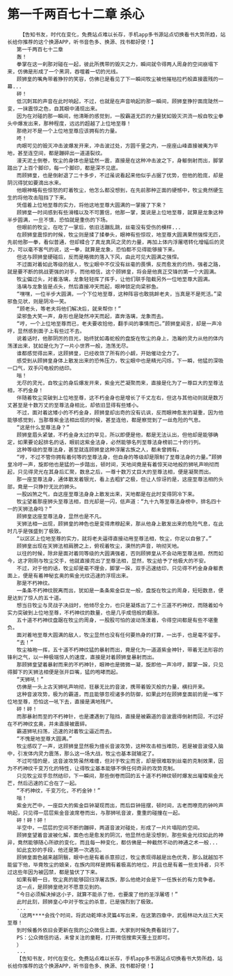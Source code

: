 # 第一千两百七十二章 杀心
        【告知书友，时代在变化，免费站点难以长存，手机app多书源站点切换看书大势所趋，站长给你推荐的这个换源APP，听书音色多、换源、找书都好使！】
       第一千两百七十二章
       轰！
       拳掌在这一刹那对碰在一起，彼此所携带的毁灭之力，瞬间就令得两人周身的空间崩塌下来，仿佛是形成了一个黑洞，吞噬着一切的光线。
       顾狮皇的嘴角带着狰狞的笑容，仿佛已是看见了下一瞬间牧尘被他摧枯拉朽般直接震残的一幕...
       砰！
       低沉刺耳的声音在此时响起，不过，也就是在声音响起的那一瞬间，顾狮皇狰狞面庞陡然一变，一抹震惊之色，自其眼中涌现出来。
       因为在对碰的那一瞬间，他清晰的感觉到，一股霸道无匹的力量犹如毁灭洪流一般自牧尘拳头中爆发出来，那种程度，远远的超越了上位地至尊！
       那绝对不是一个上位地至尊应该拥有的力量。
       咚！
       肉眼可见的毁灭冲击波爆发开来，冲击波过处，方圆千里之内，一座座山峰直接被夷为平地，甚至连空间，都是蹦碎出一道道裂纹。
       漫天泥土倒卷，牧尘的身体也是猛然一震，直接是在这种冲击波之下，身躯倒射而出，脚掌踏出了上百个脚印，每一个脚印，都是深不见底。
       而顾狮皇，也是倒射退了二十多步，不过虽说看起来他似乎占据了优势，但他的脸庞，却是阴沉得犹如要滴出水来。
       他眼神略有些惊怒的盯着牧尘，他怎么都没想到，在先前那种正面的硬憾中，牧尘竟然硬生生的将他攻击阻挡了下来。
       凭借着上位地至尊的实力，将他这地至尊大圆满的一掌接了下来？
       顾狮皇一时间感到有些滑稽以及不可置信，他那一掌，莫说是上位地至尊，就算是龙象这种半步圆满，一旦不慎，恐怕就是重伤的下场。
       但眼前的牧尘，在吃了一掌后，依旧活蹦乱跳，丝毫没有受伤的模样...
       在顾狮皇震惊的时候，牧尘则是揉了揉拳头，眼神有些惊叹，地至尊大圆满果然强悍无匹，先前他那一拳，看似普通，但却糅合了真龙真凤之灵的力量，再加上体内浮屠塔转化增幅后的灵力，可以毫不客气的说，这一拳，就算是龙象，恐怕都不见得能够接下来。
       但这与顾狮皇硬碰后，反而是略微的落入下风，由此可见大圆满之强悍。
       不过面对着如此等级的敌人，牧尘眼中不仅没有丝毫的畏惧，反而愈发的灼热，强者之路，就是要不断的挑战更强的对手，而他相信，这个顾狮皇，将会是他真正交锋的第一个大圆满。
       牧尘偏过头，对着洛璃，龙象轻轻挥了挥手，让他们联手阻截另外一位地至尊大圆满。
       洛璃与龙象皆是点头，然后直接冲天而起，眼神锁定向梁邪鱼。
       “嘿嘿，一位半步大圆满，一个下位地至尊，这种阵容也敢挑衅老夫，当真是不是死活。”梁邪鱼见状，则是阴冷一笑。
       “顾老头，等老夫将他们解决后，就来帮你！”
       梁邪鱼大笑一声，身形也是陡然冲天而起，直奔洛璃，龙象而去。
       “哼，一个上位地至尊而已，老夫要收拾他，翻手间的事情而已。”顾狮皇闻言，却是一声冷哼，显然感到面子上有些过不去。
       说着话时，他那阴厉的目光，始终犹如毒蛇般的盘旋在牧尘的身上，浩瀚的灵力从他的体内荡漾出来，犹如是化为了一片小世界一般，浩荡无尽。
       谁都感觉得出来，这顾狮皇，已经收敛了所有的小觑，开始催动全力了。
       感受到从顾狮皇身体上散发出来的恐怖压力，牧尘眼中也是精光闪烁，下一瞬，他猛的深吸一口气，双手闪电般的结印。
       嗡！
       无尽的灵光，自牧尘的身后爆发开来，紫金光芒凝聚而来，直接是化为了一尊巨大的至尊法相，不朽金身！
       伴随着牧尘突破到上位地至尊，这不朽金身也是增长了千丈左右，但这与其他动则就是数万丈甚至是十数万丈的至尊法身相比，却依旧显得有些矮小。
       不过，面对着这矮小的不朽金身，顾狮皇却出奇的没有讥讽，反而眼神愈发的凝重，因为他能够感觉到，当那尊紫金法相出现的时候，甚至连他，都是察觉到了一丝危险的气息。
       “这是什么至尊法身？”
       顾狮皇眉头紧皱，不朽金身太过的罕见，所以即便是他，都是无法认出，但他却是能够确定，如果要论起排名的话，眼前这紫金法身，必然能够名列至尊法身榜前二十的行列。
       这种等级的至尊法身，甚至就连顾狮皇这种浮屠古族之人，都未曾拥有。
       “哼，不过不管你拥有着何等的至尊法身，但自身的等级却是限制了至尊法身的力量。”顾狮皇冷哼一声，旋即他也是猛的一步踏出，顿时间，天地间竟是有着惊天动地般的狮吼声响彻而起，只见得灵光在其身后汇聚，数息之后，一尊十数万丈巨大的至尊法相，便是凝聚而出。
       那一座至尊法身，通体散发着银光，看上去粗犷之极，但让人惊讶的是，这座至尊法相的头部，竟是一只狰狞无比的狮头。
       一股凶煞之气，自这座至尊法身身上散发出来，天地都是在此时变得阴冷下来。
       牧尘望着那座狮头至尊法相，目光却是一闪，低声道：“九十九等至尊法身榜中，排名四十一的天狮法身吗？”
       顾狮皇这座至尊法身，显然也是不凡。
       天狮法相一出现，顾狮皇的神色也是变得肃穆起来，那从他身上散发出来的危险气息，在此时几乎是强盛到了极致。
       “以区区上位地至尊的实力，就将老夫逼得直接动用至尊法相，牧尘，你足以自傲了。”
       顾狮皇出现在天狮法相肩膀之上，俯视着牧尘，漠然的声音，响彻天地。
       以往的时候，除非是面对着同等级的大圆满强者，否则顾狮皇从不会动用至尊法相，然而如今，这才刚刚与牧尘交手，他就直接亮出了至尊法相，显然，牧尘给予了他极大的不安。
       不过，对于他的话，牧尘却是毫不理会，脚掌一跺，双手迅速结印，只见得不朽金身身躯表面上，便是有着神秘玄奥的紫金光纹迅速的浮现出来。
       那是不朽神纹。
       一条条不朽神纹脱离而出，犹如是一条条紫金巨龙一般，盘旋在牧尘的周身，短短数息，便是达到了惊人的五十道。
       想当日牧尘与灵战子决战时，他倾尽全力，也只是凝炼出了二十三道不朽神纹，而随着如今实力突破到上位地至尊，不朽神纹的数量，也是几乎成倍般的翻涨。
       五十道不朽神纹盘踞在牧尘的周身，一股股可怕的波动荡漾着，令得空间都是有些不堪重负。
       面对着地至尊大圆满的敌人，牧尘显然也没有任何要热身的打算，一出手，也是毫不留手。
       “去！”
       牧尘袖袍一挥，五十道不朽神纹猛的暴射而出，竟是化为一道道紫金神针，带着无法形容的锋利之气，以一种极端惊人的速度，直接是对着顾狮皇暴射而出。
       那顾狮皇望着暴射而来的不朽神针，眼神也是微微一凝，旋即他一声冷哼，脚掌一跺，只见得脚下的天狮法相便是张开巨嘴，猛的咆哮而起。
       “天狮吼！”
       仿佛是一头上古天狮吼声响彻，狂暴无比的音波，携带着毁灭般的力量，横扫开来。
       这种音波攻势，极为的霸道，而且能够忽视诸多的防御，如果此时在顾狮皇面前的是一堆下位地至尊，恐怕这一吼下去，直接是满地残尸。
       砰！砰！
       而那暴射而至的不朽神针，也是遭遇到了阻挡，直接是被霸道的音波震得倒射而回，不过好在不朽神纹玄奥，并未直接被震碎。
       霸道狮吼扫荡，迅速的对着牧尘逼近而去。
       “不愧是地至尊大圆满。”
       牧尘感叹了一声，这顾狮皇显然极为擅长音波攻势，这种攻击相当难防，若是被音波侵入脑中，引发体内灵力震荡，那么这一场大战，牧尘也基本就输定了。
       不过可惜的是，这音波攻势虽然难缠，但对于牧尘而言，却是很难取到丝毫的克制效果，因为不朽神纹千变万化的特性，让得牧尘基本能够不惧任何奇异的攻势克制。
       只见牧尘双手忽然结印，下一瞬间，那些倒卷而回的五十道不朽神纹顿时爆发出璀璨紫金光芒，然后迅速的汇合在了一起。
       “不朽神纹，千变万化，不朽金钟！”
       嗡！
       紫金光芒中，一座巨大的紫金巨钟凝现而出，而后巨钟摇摆，顿时间，古老而嘹亮的钟吟声响起，只见得一层层紫金音波席卷而出，与那狮吼音波，重重的碰撞在一起。
       砰！砰！砰！
       半空中，一层层的空间不断的蹦碎，两道音波对碰处，形成了一片片塌陷的空间。
       顾狮皇望着音波被化解，面色也是愈发的阴沉，他显然也是没想到，那些紫金光纹如此的神异，竟然能够随心所欲的变化，而且每一种变化，都仿佛是一种截然不动的神通之术一般...
       如此玄妙的手段，他还是第一次遇见。
       顾狮皇面色越来越阴翳，眼中也是有着杀意掠过，牧尘表现得越是出色优秀，那么就越加不能留下他，毕竟牧尘的娘亲，在族内同样是拥有着极高的地位，并且也是有着一些支持者，只不过这些年因为被囚禁，都是蛰伏了下来。
       如果有朝一日，牧尘真的能够回归浮屠古族，那么他绝对会是下一任族长的有力竞争者。
       这一点，是顾狮皇绝对不愿意见到的。
       “今日必须解决掉这小子，就算不能杀了他，也要废了他的圣浮屠塔！”
       此时此刻，顾狮皇心中对于牧尘的杀意，已是强烈到了极致。
       ...
       （这两****会找个时间，将武动乾坤冰灵篇4写出来，在这第四章中，武祖林动大战三大天至尊！
       到时候番外依旧会更新在我的公众微信上面，大家到时候免费看就行了。
       PS：公众微信的话，未曾关注的童鞋，打开微信搜索天蚕土豆即可。
       ）
       ...
       【告知书友，时代在变化，免费站点难以长存，手机app多书源站点切换看书大势所趋，站长给你推荐的这个换源APP，听书音色多、换源、找书都好使！】